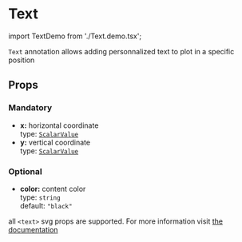 # Text

import TextDemo from './Text.demo.tsx';

`Text` annotation allows adding personnalized text to plot in a specific position

<TextDemo/>

## Props

### Mandatory

- **x:** horizontal coordinate<br />
  type: [`ScalarValue`](../500_types/scalarValue.md)<br/>
- **y:** vertical coordinate<br />
  type: [`ScalarValue`](../500_types/scalarValue.md)<br/>

### Optional

- **color:** content color<br />
  type: `string`<br/>
  default: `"black"`

all `<text>` svg props are supported. For more information visit [the documentation](https://developer.mozilla.org/en-US/docs/Web/SVG/Element/text)
